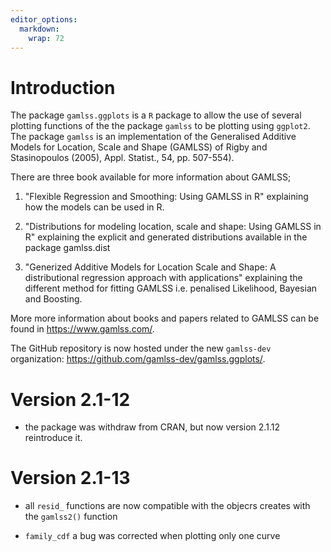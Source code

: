 ```yaml
---
editor_options: 
  markdown: 
    wrap: 72
---
```


# Introduction

The package `gamlss.ggplots` is a `R` package to allow the use of
several plotting functions of the the package `gamlss` to be plotting
using `ggplot2`. The package `gamlss` is an implementation of the
Generalised Additive Models for Location, Scale and Shape (GAMLSS) of
Rigby and Stasinopoulos (2005), Appl. Statist., 54, pp. 507-554).

There are three book available for more information about GAMLSS;

1)  "Flexible Regression and Smoothing: Using GAMLSS in R" explaining
    how the models can be used in R.

2)  "Distributions for modeling location, scale and shape: Using GAMLSS
    in R" explaining the explicit and generated distributions available
    in the package gamlss.dist

3)  "Generized Additive Models for Location Scale and Shape: A
    distributional regression approach with applications" explaining the
    different method for fitting GAMLSS i.e. penalised Likelihood,
    Bayesian and Boosting.

More more information about books and papers related to GAMLSS can be
found in <https://www.gamlss.com/>.

The GitHub repository is now hosted under the new `gamlss-dev`
organization: <https://github.com/gamlss-dev/gamlss.ggplots/>.

# Version 2.1-12

-   the package was withdraw from CRAN, but now version 2.1.12
    reintroduce it.

# Version 2.1-13

- all `resid_` functions are now compatible with the objecrs creates with the 
`gamlss2()` function

- `family_cdf` a bug was corrected when plotting only one curve
